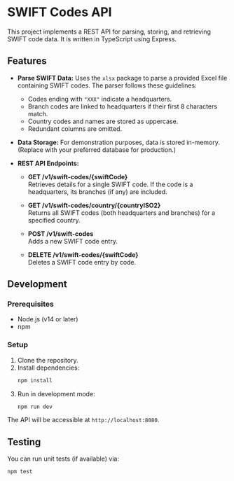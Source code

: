# SWIFT Codes API

This project implements a REST API for parsing, storing, and retrieving SWIFT code data. It is written in TypeScript using Express.

## Features

- **Parse SWIFT Data:** Uses the `xlsx` package to parse a provided Excel file containing SWIFT codes. The parser follows these guidelines:
  - Codes ending with `"XXX"` indicate a headquarters.
  - Branch codes are linked to headquarters if their first 8 characters match.
  - Country codes and names are stored as uppercase.
  - Redundant columns are omitted.

- **Data Storage:** For demonstration purposes, data is stored in-memory. (Replace with your preferred database for production.)
  
- **REST API Endpoints:**
  - **GET /v1/swift-codes/{swiftCode}**  
    Retrieves details for a single SWIFT code. If the code is a headquarters, its branches (if any) are included.
    
  - **GET /v1/swift-codes/country/{countryISO2}**  
    Returns all SWIFT codes (both headquarters and branches) for a specified country.
    
  - **POST /v1/swift-codes**  
    Adds a new SWIFT code entry.
    
  - **DELETE /v1/swift-codes/{swiftCode}**  
    Deletes a SWIFT code entry by code.

## Development

### Prerequisites

- Node.js (v14 or later)
- npm

### Setup

1. Clone the repository.
2. Install dependencies:
    ```bash
    npm install
    ```
3. Run in development mode:
    ```bash
    npm run dev
    ```

The API will be accessible at `http://localhost:8080`.

## Testing

You can run unit tests (if available) via:
```bash
npm test
